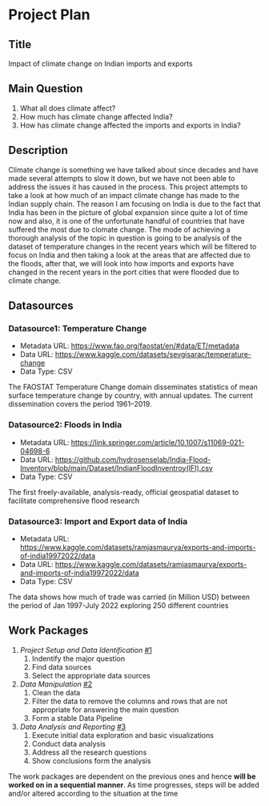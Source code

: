 # Project Plan

## Title
<!-- Give your project a short title. -->
Impact of climate change on Indian imports and exports

## Main Question

<!-- Think about one main question you want to answer based on the data. -->

1. What all does climate affect?
2. How much has climate change affected India?
3. How has climate change affected the imports and exports in India?

## Description

<!-- Describe your data science project in max. 200 words. Consider writing about why and how you attempt it. -->
Climate change is something we have talked about since decades and have made several attempts to slow it down, but we have not been able to address the issues it has caused in the process. This project attempts to take a look at how much of an impact climate change has made to the Indian supply chain. The reason I am focusing on India is due to the fact that India has been in the picture of global expansion since quite a lot of time now and also, it is one of the unfortunate handful of countries that have suffered the most due to clomate change. The mode of achieving a thorough analysis of the topic in question is going to be analysis of the dataset of temperature changes in the recent years which will be filtered to focus on India and then taking a look at the areas that are affected due to the floods, after that, we will look into how imports and exports have changed in the recent years in the port cities that were flooded due to climate change.

## Datasources

<!-- Describe each datasources you plan to use in a section. Use the prefic "DatasourceX" where X is the id of the datasource. -->

### Datasource1: Temperature Change
* Metadata URL: https://www.fao.org/faostat/en/#data/ET/metadata
* Data URL: https://www.kaggle.com/datasets/sevgisarac/temperature-change
* Data Type: CSV

The FAOSTAT Temperature Change domain disseminates statistics of mean surface temperature change by country, with annual updates. The current dissemination covers the period 1961–2019.

### Datasource2: Floods in India
* Metadata URL: https://link.springer.com/article/10.1007/s11069-021-04698-6
* Data URL: https://github.com/hydrosenselab/India-Flood-Inventory/blob/main/Dataset/IndianFloodInventroy(IFI).csv
* Data Type: CSV

The first freely-available, analysis-ready, official geospatial dataset to facilitate comprehensive flood research

### Datasource3: Import and Export data of India
* Metadata URL: https://www.kaggle.com/datasets/ramjasmaurya/exports-and-imports-of-india19972022/data
* Data URL: https://www.kaggle.com/datasets/ramjasmaurya/exports-and-imports-of-india19972022/data
* Data Type: CSV

The data shows how much of trade was carried (in Million USD) between the period of Jan 1997-July 2022 exploring 250 different countries

## Work Packages

<!-- List of work packages ordered sequentially, each pointing to an issue with more details. -->

1. *Project Setup and Data Identification* [#1][i1] 
    1. Indentify the major question
    2. Find data sources
    3. Select the appropriate data sources
2. *Data Manipulation* [#2][i2]
    1. Clean the data
    2. Filter the data to remove the columns and rows that are not appropriate for answering the main question
    3. Form a stable Data Pipeline
3. *Data Analysis and Reporting* [#3][i3]
    1. Execute initial data exploration and basic visualizations
    2. Conduct data analysis
    3. Address all the research questions
    4. Show conclusions form the analysis

The work packages are dependent on the previous ones and hence **will be worked on in a sequential manner**. As time progresses, steps will be added and/or altered according to the situation at the time

[i1]: https://github.com/auniyal26/made-xu40lofi/issues/1
[i2]: https://github.com/auniyal26/made-xu40lofi/issues/2
[i3]: https://github.com/auniyal26/made-xu40lofi/issues/3
